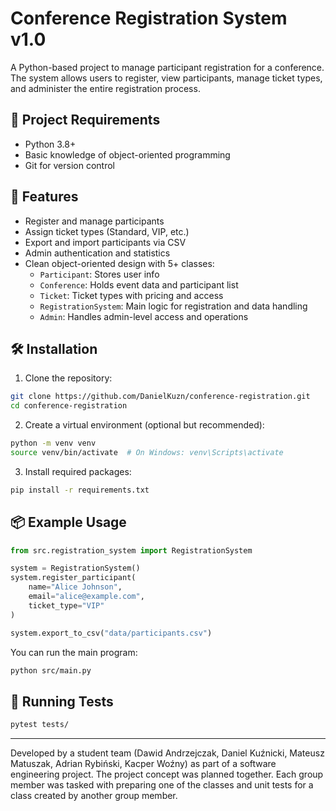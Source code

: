 # Conference Registration System v1.0

A Python-based project to manage participant registration for a conference. The system allows users to register, view participants, manage ticket types, and administer the entire registration process.

## 🔧 Project Requirements

- Python 3.8+
- Basic knowledge of object-oriented programming
- Git for version control

## 🚀 Features

- Register and manage participants
- Assign ticket types (Standard, VIP, etc.)
- Export and import participants via CSV
- Admin authentication and statistics
- Clean object-oriented design with 5+ classes:
  - `Participant`: Stores user info
  - `Conference`: Holds event data and participant list
  - `Ticket`: Ticket types with pricing and access
  - `RegistrationSystem`: Main logic for registration and data handling
  - `Admin`: Handles admin-level access and operations

## 🛠️ Installation

1. Clone the repository:

```bash
git clone https://github.com/DanielKuzn/conference-registration.git
cd conference-registration
```

2. Create a virtual environment (optional but recommended):

```bash
python -m venv venv
source venv/bin/activate  # On Windows: venv\Scripts\activate
```

3. Install required packages:

```bash
pip install -r requirements.txt
```

## 📦 Example Usage

```python
from src.registration_system import RegistrationSystem

system = RegistrationSystem()
system.register_participant(
    name="Alice Johnson",
    email="alice@example.com",
    ticket_type="VIP"
)

system.export_to_csv("data/participants.csv")
```

You can run the main program:

```bash
python src/main.py
```

## 🧪 Running Tests

```bash
pytest tests/
```

---

Developed by a student team (Dawid Andrzejczak, Daniel Kuźnicki, Mateusz Matuszak, Adrian Rybiński, Kacper Woźny) as part of a software engineering project. The project concept was planned together. Each group member was tasked with preparing one of the classes and unit tests for a class created by another group member.
